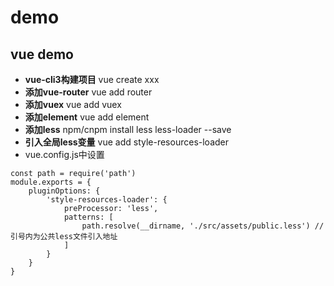 # demo
vue demo
---
- **vue-cli3构建项目**  vue create xxx
- **添加vue-router** vue add router
- **添加vuex** vue add vuex
- **添加element** vue add element
- **添加less** npm/cnpm install less less-loader --save
- **引入全局less变量** vue add style-resources-loader
-   vue.config.js中设置
``` 
const path = require('path')
module.exports = {
    pluginOptions: {
        'style-resources-loader': {
            preProcessor: 'less',
            patterns: [
                path.resolve(__dirname, './src/assets/public.less') // 引号内为公共less文件引入地址
            ]
        }
    }
}
``` 


